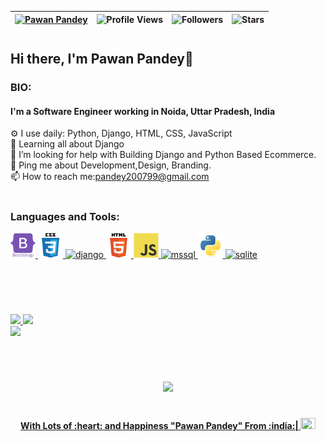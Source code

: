 | [![Pawan Pandey](https://img.shields.io/badge/pandey789-<COLOR>.svg)](https://shields.io/) | ![Profile Views](https://komarev.com/ghpvc/?username=pandey789&color=green) | ![Followers](https://img.shields.io/github/followers/pandey789) | ![Stars](https://img.shields.io/github/stars/pandey789?label=Profile%20Stars&logo=Profile%20stars&logoColor=g) |
--| --| --| --|

#
## Hi there, I'm Pawan Pandey</b>👋<br>

<h3 align="left"> BIO: </h3>

#### I'm a Software Engineer working in Noida, Uttar Pradesh, India

⚙️ I use daily: Python, Django, HTML, CSS, JavaScript<br>
🌱 Learning all about Django <br>
🤔 I’m looking for help with Building Django and Python Based Ecommerce.<br>
💬 Ping me about Development,Design, Branding.<br>
📫 How to reach me:pandey200799@gmail.com


#
<h3 align="left">Languages and Tools:</h3>
<p align="left"> <a href="https://getbootstrap.com" target="_blank" rel="noreferrer"> 
  <img src="https://raw.githubusercontent.com/devicons/devicon/master/icons/bootstrap/bootstrap-plain-wordmark.svg" alt="bootstrap" width="40" height="40"/> </a> <a href="https://www.w3schools.com/cs/" target="_blank" rel="noreferrer"> 
  <img src="https://raw.githubusercontent.com/devicons/devicon/master/icons/css3/css3-original-wordmark.svg" alt="css3" width="40" height="40"/> </a> <a href="https://www.djangoproject.com/" target="_blank" rel="noreferrer"> 
  <img src="https://cdn.worldvectorlogo.com/logos/django.svg" alt="django" width="40" height="40"/> </a> <a href="https://dotnet.microsoft.com/" target="_blank" rel="noreferrer"> 
  <img src="https://raw.githubusercontent.com/devicons/devicon/master/icons/html5/html5-original-wordmark.svg" alt="html5" width="40" height="40"/> </a> <a href="https://developer.mozilla.org/en-US/docs/Web/JavaScript" target="_blank" rel="noreferrer"> 
  <img src="https://raw.githubusercontent.com/devicons/devicon/master/icons/javascript/javascript-original.svg" alt="javascript" width="40" height="40"/> </a> <a href="https://www.microsoft.com/en-us/sql-server" target="_blank" rel="noreferrer"> 
  <img src="https://www.svgrepo.com/show/303229/microsoft-sql-server-logo.svg" alt="mssql" width="40" height="40"/> </a> <a href="https://www.mysql.com/" target="_blank" rel="noreferrer"> <a href="https://www.python.org" target="_blank" rel="noreferrer"> 
  <img src="https://raw.githubusercontent.com/devicons/devicon/master/icons/python/python-original.svg" alt="python" width="40" height="40"/> </a> <a href="https://www.sqlite.org/" target="_blank" rel="noreferrer"> 
  <img src="https://www.vectorlogo.zone/logos/sqlite/sqlite-icon.svg" alt="sqlite" width="40" height="40"/> 
  
#

<br><br>

<!--
[![My GitHub Stats](https://github-readme-stats.vercel.app/api/?username=pandey789&count_private=true&theme=tokyonight&showicons=true)]()
[![My GitHub Language Stats](https://github-readme-stats.vercel.app/api/top-langs/?username=pandey789&langs_count=5&theme=tokyonight)]()
-->

![](https://github-readme-stats.vercel.app/api?username=pandey789&theme=light&hide_border=false&include_all_commits=true&count_private=true)
![](https://github-readme-streak-stats.herokuapp.com/?user=pandey789&theme=light&hide_border=false)<br/>
![](https://github-readme-stats.vercel.app/api/top-langs/?username=pandey789&theme=light&hide_border=false&include_all_commits=true&count_private=true&layout=compact)

<br>
  
#

<div align="center">
<img src="https://content.techgig.com/thumb/msid-81207309,width-860,resizemode-4/5-Essential-software-developer-skills-to-get-hired-in-2021.jpg?85576" align="centre" />
</div>
 
#

<div align="center">
<p> <strong> With Lots of	:heart: and Happiness "Pawan Pandey" From :india:| <img src='https://upload.wikimedia.org/wikipedia/commons/b/bc/Flag_of_India.png' width='24' height='18'> </strong> </p>
</div>


<br>
